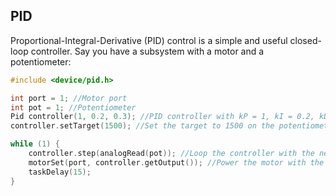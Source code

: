 ## PID

Proportional-Integral-Derivative (PID) control is a simple and useful closed-loop controller. Say you have a subsystem with a motor and a potentiometer:

```c++
#include <device/pid.h>

int port = 1; //Motor port
int pot = 1; //Potentiometer
Pid controller(1, 0.2, 0.3); //PID controller with kP = 1, kI = 0.2, kD = 0.3
controller.setTarget(1500); //Set the target to 1500 on the potentiometer

while (1) {
    controller.step(analogRead(pot)); //Loop the controller with the new pot reading
    motorSet(port, controller.getOutput()); //Power the motor with the output of the controller
    taskDelay(15);
}
```
